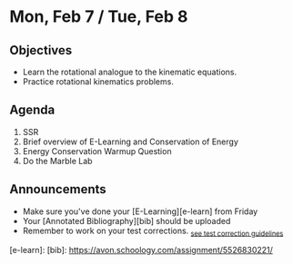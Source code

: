 Mon, Feb 7 / Tue, Feb 8
=================== 
  
Objectives  
------------  
- Learn the rotational analogue to the kinematic equations.
- Practice rotational kinematics problems.

Agenda    
---------    

1. SSR
2. Brief overview of E-Learning and Conservation of Energy
3. Energy Conservation Warmup Question
4. Do the Marble Lab


Announcements 
-------------  
 
 - Make sure you've done your [E-Learning][e-learn] from Friday
- Your [Annotated Bibliography][bib] should be uploaded
- Remember to work on your test corrections. <sub>[see test correction guidelines](https://avon.schoology.com/page/5620905535)</sub>

[e-learn]: 
[bib]: https://avon.schoology.com/assignment/5526830221/

<!--stackedit_data:
eyJoaXN0b3J5IjpbMTU3NDIwNDU2LDExNzA5MTI5NzcsMTg1Nj
YyODQ1LDQyNDIwNzM5LC05OTA2MDU3NzAsMTE5MzQ5NTgyLC0y
OTAwNjkwMTAsLTEwNDgwMDEzNDUsLTc3NzgzOTMyMCw2OTA3ND
M5ODgsMjY1NDg5NjA0LC0xNTUwMzU0MzcsMTEwNjg5MTk0NCwt
MTI1ODc5ODk4MCwxNTkwMDM5MTg4LC0xODA2MjEwNzU2LC0xND
c4NDg4Njc0LC0xNTA2NzU0MDkzLDEzNDcwNzUyMzYsLTIwMzAz
OTA4MTZdfQ==
-->